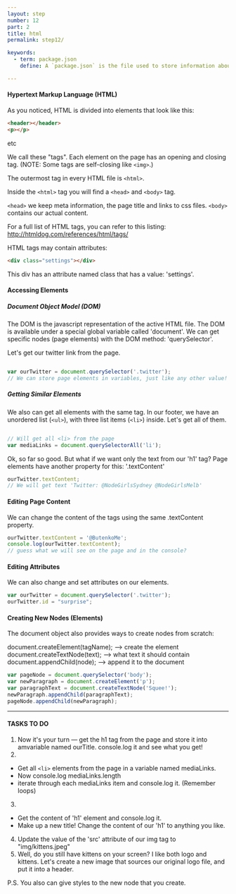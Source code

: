 ```yaml
---
layout: step
number: 12
part: 2
title: html
permalink: step12/

keywords:
  - term: package.json
    define: A `package.json` is the file used to store information about a Node.js project, such as its name and its dependencies. Read more [here](https://docs.npmjs.com/files/package.json).

---
```



#### Hypertext Markup Language (HTML)

As you noticed, HTML is divided into elements that look like this:

```html
<header></header>
<p></p>
```
etc

We call these "tags". Each element on the page has an opening and closing
tag. (NOTE: Some tags are self-closing like `<img>`.)

The outermost tag in every HTML file is `<html>`.

Inside the `<html>` tag you will find a `<head>` and `<body>` tag.

`<head>` we keep meta information, the page title and links to css files.
`<body>` contains our actual content.

For a full list of HTML tags, you can refer to this listing:
http://htmldog.com/references/html/tags/

HTML tags may contain attributes:

```html
<div class="settings"></div>
```

This div has an attribute named class that has a value: 'settings'.

#### Accessing Elements

##### Document Object Model (DOM)

The DOM is the javascript representation of the active HTML file. The DOM
is available under a special global variable called 'document'. We can get
specific nodes (page elements) with the DOM method: 'querySelector'.

Let's get our twitter link from the page.

```javascript

var ourTwitter = document.querySelector('.twitter');
// We can store page elements in variables, just like any other value!
```

##### Getting Similar Elements

We also can get all elements with the same tag. In our footer, we have an
unordered list (`<ul>`), with three list items (`<li>`) inside. Let's get all
of them.

```javascript

// Will get all <li> from the page
var mediaLinks = document.querySelectorAll('li');
```


Ok, so far so good. But what if we want only the text from our 'h1' tag?
Page elements have another property for this: '.textContent'

```javascript
ourTwitter.textContent;
// We will get text 'Twitter: @NodeGirlsSydney @NodeGirlsMelb'
```

#### Editing Page Content

We can change the content of the tags using the same .textContent property.

```javascript
ourTwitter.textContent = '@ButenkoMe';
console.log(ourTwitter.textContent);
// guess what we will see on the page and in the console?
```

#### Editing Attributes

We can also change and set attributes on our elements.

```javascript
var ourTwitter = document.querySelector('.twitter');
ourTwitter.id = "surprise";
```

#### Creating New Nodes (Elements)

The document object also provides ways to create nodes from scratch:

document.createElement(tagName); --> create the element
document.createTextNode(text); --> what text it should contain
document.appendChild(node); --> append it to the document

```javascript
var pageNode = document.querySelector('body');
var newParagraph = document.createElement('p');
var paragraphText = document.createTextNode('Squee!');
newParagraph.appendChild(paragraphText);
pageNode.appendChild(newParagraph);
```


----
#### TASKS TO DO

1. Now it's your turn — get the h1 tag from the page and store it into amvariable named ourTitle. console.log it and see what you get!
2. 
* Get all `<li>` elements from the page in a variable named mediaLinks.
* Now console.log mediaLinks.length
* iterate through each mediaLinks item and console.log it. (Remember loops)
3. 
* Get the content of 'h1' element and console.log it.
* Make up a new title! Change the content of our 'h1' to anything you like.

4. Update the value of the 'src' attribute of our img tag to "img/kittens.jpeg"
5. Well, do you still have kittens on your screen? I like both logo and
kittens. Let's create a new image that sources our original logo file, and
put it into a header.

P.S. You also can give styles to the new node that you create.